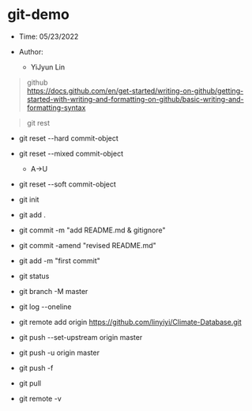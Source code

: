 # git-demo
>
- Time: 05/23/2022  

- Author: 
   - YiJyun Lin

>  github  
https://docs.github.com/en/get-started/writing-on-github/getting-started-with-writing-and-formatting-on-github/basic-writing-and-formatting-syntax  

> git rest

- git reset --hard commit-object
- git reset --mixed commit-object
   - A->U
- git reset --soft commit-object 




- git init  
- git add .
- git commit -m "add README.md & gitignore"
- git commit -amend "revised README.md"
- git add -m "first commit" 
- git status 
- git branch -M master  
- git log --oneline
- git remote add origin https://github.com/linyiyi/Climate-Database.git
- git push --set-upstream origin master
- git push -u origin master  
- git push -f
- git pull
- git remote -v
